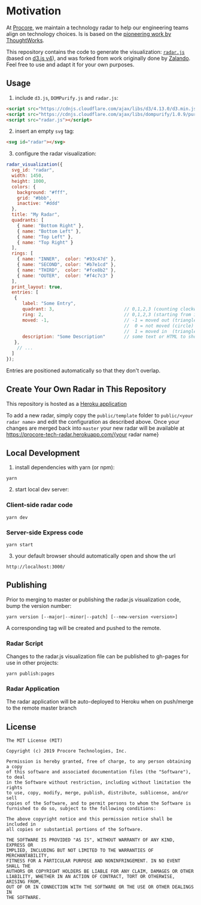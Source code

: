 # Motivation

At [Procore](http://procore.com), we maintain a technology radar to help our engineering teams
align on technology choices. Is is based on the [pioneering work
by ThoughtWorks](https://www.thoughtworks.com/radar).

This repository contains the code to generate the visualization:
[`radar.js`](/docs/radar.js) (based on [d3.js v4](https://d3js.org)), and was forked from work originally done by [Zalando](https://github.com/zalando/tech-radar).
Feel free to use and adapt it for your own purposes.

## Usage

1. include `d3.js`, `DOMPurify.js` and `radar.js`:

```html
<script src="https://cdnjs.cloudflare.com/ajax/libs/d3/4.13.0/d3.min.js"></script>
<script src="https://cdnjs.cloudflare.com/ajax/libs/dompurify/1.0.9/purify.min.js"></script>
<script src="radar.js"></script>
```

2. insert an empty `svg` tag:

```html
<svg id="radar"></svg>
```

3. configure the radar visualization:

```js
radar_visualization({
  svg_id: "radar",
  width: 1450,
  height: 1000,
  colors: {
    background: "#fff",
    grid: "#bbb",
    inactive: "#ddd"
  },
  title: "My Radar",
  quadrants: [
    { name: "Bottom Right" },
    { name: "Bottom Left" },
    { name: "Top Left" },
    { name: "Top Right" }
  ],
  rings: [
    { name: "INNER",  color: "#93c47d" },
    { name: "SECOND", color: "#b7e1cd" },
    { name: "THIRD",  color: "#fce8b2" },
    { name: "OUTER",  color: "#f4c7c3" }
  ],
  print_layout: true,
  entries: [
   {
      label: "Some Entry",
      quadrant: 3,                          // 0,1,2,3 (counting clockwise, starting from bottom right)
      ring: 2,                              // 0,1,2,3 (starting from inside)
      moved: -1,                            // -1 = moved out (triangle pointing down)
                                            //  0 = not moved (circle)
                                            //  1 = moved in  (triangle pointing up)
      description: "Some Description"       // some text or HTML to show when a legend item is clicked
   },
    // ...
  ]
});
```

Entries are positioned automatically so that they don't overlap.

## Create Your Own Radar in This Repository

This repository is hosted as a [Heroku application](https://procore-tech-radar.herokuapp.com)

To add a new radar, simply copy the `public/template` folder to `public/<your radar name>` and edit
the configuration as described above. Once your changes are merged back into `master` your new radar
will be available at https://procore-tech-radar.herokuapp.com/{your radar name}

## Local Development

1. install dependencies with yarn (or npm):

```
yarn
```

2. start local dev server:

### Client-side radar code
```
yarn dev
```

### Server-side Express code
```
yarn start
```
3. your default browser should automatically open and show the url

```
http://localhost:3000/
```

## Publishing

Prior to merging to master or publishing the radar.js visualization code, bump the version number:

```
yarn version [--major|--minor|--patch] [--new-version <version>]
```

A corresponding tag will be created and pushed to the remote.

### Radar Script
Changes to the radar.js visualization file can be published to gh-pages for use in other projects:
```
yarn publish:pages
```

### Radar Application
The radar application will be auto-deployed to Heroku when on push/merge to the remote master branch

## License

```
The MIT License (MIT)

Copyright (c) 2019 Procore Technologies, Inc.

Permission is hereby granted, free of charge, to any person obtaining a copy
of this software and associated documentation files (the "Software"), to deal
in the Software without restriction, including without limitation the rights
to use, copy, modify, merge, publish, distribute, sublicense, and/or sell
copies of the Software, and to permit persons to whom the Software is
furnished to do so, subject to the following conditions:

The above copyright notice and this permission notice shall be included in
all copies or substantial portions of the Software.

THE SOFTWARE IS PROVIDED "AS IS", WITHOUT WARRANTY OF ANY KIND, EXPRESS OR
IMPLIED, INCLUDING BUT NOT LIMITED TO THE WARRANTIES OF MERCHANTABILITY,
FITNESS FOR A PARTICULAR PURPOSE AND NONINFRINGEMENT. IN NO EVENT SHALL THE
AUTHORS OR COPYRIGHT HOLDERS BE LIABLE FOR ANY CLAIM, DAMAGES OR OTHER
LIABILITY, WHETHER IN AN ACTION OF CONTRACT, TORT OR OTHERWISE, ARISING FROM,
OUT OF OR IN CONNECTION WITH THE SOFTWARE OR THE USE OR OTHER DEALINGS IN
THE SOFTWARE.
```
